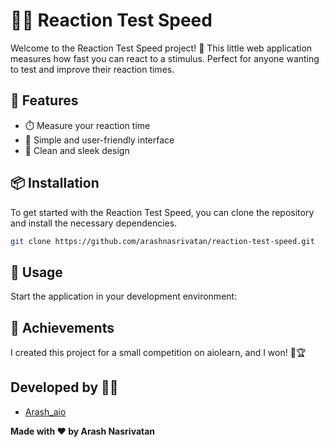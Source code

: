 
# 🏃‍♂️ Reaction Test Speed

Welcome to the Reaction Test Speed project! 🚀 This little web application measures how fast you can react to a stimulus. Perfect for anyone wanting to test and improve their reaction times.

## 🌟 Features

- ⏱️ Measure your reaction time
- 🚥 Simple and user-friendly interface
- 🎨 Clean and sleek design

## 📦 Installation

To get started with the Reaction Test Speed, you can clone the repository and install the necessary dependencies.

```bash
git clone https://github.com/arashnasrivatan/reaction-test-speed.git
```

## 🚀 Usage

Start the application in your development environment:

## 🏅 Achievements

I created this project for a small competition on aiolearn, and I won! 🎉🏆


## Developed by 👨‍💻

- [Arash_aio](https://t.me/arash_aio)


**Made with ❤️ by Arash Nasrivatan**
